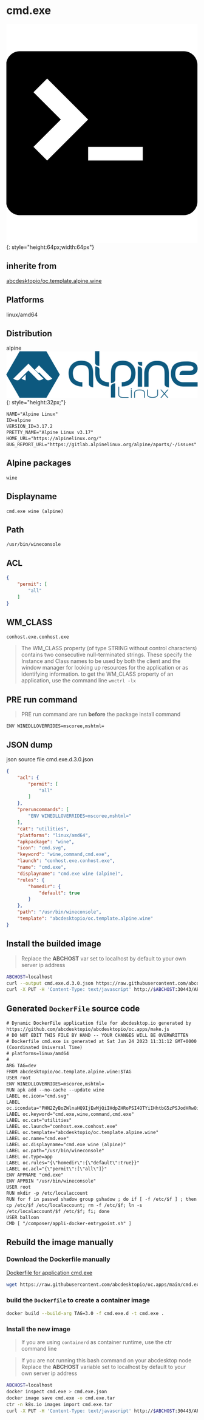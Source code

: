 # cmd.exe
![cmd.svg](icons/cmd.svg){: style="height:64px;width:64px"}
## inherite from
[abcdesktopio/oc.template.alpine.wine](../abcdesktopio/oc.template.alpine.wine)
## Platforms
linux/amd64
## Distribution
alpine ![alpine](icons/alpine.svg){: style="height:32px;"}

``` 
NAME="Alpine Linux"
ID=alpine
VERSION_ID=3.17.2
PRETTY_NAME="Alpine Linux v3.17"
HOME_URL="https://alpinelinux.org/"
BUG_REPORT_URL="https://gitlab.alpinelinux.org/alpine/aports/-/issues"

```


## Alpine packages

``` 
wine
```

## Displayname


``` 
cmd.exe wine (alpine)
```

## Path


``` 
/usr/bin/wineconsole
```

## ACL

``` json
{
    "permit": [
        "all"
    ]
}
```

## WM_CLASS

``` 
conhost.exe.conhost.exe
```

> The WM_CLASS property (of type STRING without control characters) contains two consecutive null-terminated strings. These specify the Instance and Class names to be used by both the client and the window manager for looking up resources for the application or as identifying information.
> to get the WM_CLASS property of an application, use the command line `wmctrl -lx`

## PRE run command

> PRE run command are run **before** the package install command

```
ENV WINEDLLOVERRIDES=mscoree,mshtml=
```



## JSON dump
json source file cmd.exe.d.3.0.json 

``` json
{
    "acl": {
        "permit": [
            "all"
        ]
    },
    "preruncommands": [
        "ENV WINEDLLOVERRIDES=mscoree,mshtml="
    ],
    "cat": "utilities",
    "platforms": "linux/amd64",
    "apkpackage": "wine",
    "icon": "cmd.svg",
    "keyword": "wine,command,cmd.exe",
    "launch": "conhost.exe.conhost.exe",
    "name": "cmd.exe",
    "displayname": "cmd.exe wine (alpine)",
    "rules": {
        "homedir": {
            "default": true
        }
    },
    "path": "/usr/bin/wineconsole",
    "template": "abcdesktopio/oc.template.alpine.wine"
}
```

## Install the builded image
>Replace the **ABCHOST** var set to localhost by default to your own server ip address

``` sh
ABCHOST=localhost
curl --output cmd.exe.d.3.0.json https://raw.githubusercontent.com/abcdesktopio/oc.apps/main/cmd.exe.d.3.0.json
curl -X PUT -H 'Content-Type: text/javascript' http://$ABCHOST:30443/API/manager/image -d @cmd.exe.d.3.0.json

```

## Generated `DockerFile` source code

``` 
# Dynamic DockerFile application file for abcdesktop.io generated by https://github.com/abcdesktopio/abcdesktopio/oc.apps/make.js
# DO NOT EDIT THIS FILE BY HAND -- YOUR CHANGES WILL BE OVERWRITTEN
# Dockerfile cmd.exe is generated at Sat Jun 24 2023 11:31:12 GMT+0000 (Coordinated Universal Time)
# platforms=linux/amd64
#
ARG TAG=dev
FROM abcdesktopio/oc.template.alpine.wine:$TAG
USER root
ENV WINEDLLOVERRIDES=mscoree,mshtml=
RUN apk add --no-cache --update wine
LABEL oc.icon="cmd.svg"
LABEL oc.icondata="PHN2ZyBoZWlnaHQ9IjEwMjQiIHdpZHRoPSI4OTYiIHhtbG5zPSJodHRwOi8vd3d3LnczLm9yZy8yMDAwL3N2ZyI+CiAgPHBhdGggZD0iTTgzMSAxMjdINjNjLTM1LjM1IDAtNjQgMjguNjUtNjQgNjR2NjQwYzAgMzUuMzUgMjguNjUgNjQgNjQgNjRoNzY4YzM1LjM1IDAgNjQtMjguNjUgNjQtNjRWMTkxQzg5NSAxNTUuNjQ5OTk5OTk5OTk5OTggODY2LjM1IDEyNyA4MzEgMTI3ek0xMjcgNTc1bDEyOC0xMjhMMTI3IDMxOWw2NC02NCAxOTIgMTkyTDE5MSA2MzkgMTI3IDU3NXpNNjM5IDYzOUgzODN2LTY0aDI1NlY2Mzl6IiAvPgo8L3N2Zz4K"
LABEL oc.keyword="cmd.exe,wine,command,cmd.exe"
LABEL oc.cat="utilities"
LABEL oc.launch="conhost.exe.conhost.exe"
LABEL oc.template="abcdesktopio/oc.template.alpine.wine"
LABEL oc.name="cmd.exe"
LABEL oc.displayname="cmd.exe wine (alpine)"
LABEL oc.path="/usr/bin/wineconsole"
LABEL oc.type=app
LABEL oc.rules="{\"homedir\":{\"default\":true}}"
LABEL oc.acl="{\"permit\":[\"all\"]}"
ENV APPNAME "cmd.exe"
ENV APPBIN "/usr/bin/wineconsole"
USER root
RUN mkdir -p /etc/localaccount
RUN for f in passwd shadow group gshadow ; do if [ -f /etc/$f ] ; then  cp /etc/$f /etc/localaccount; rm -f /etc/$f; ln -s /etc/localaccount/$f /etc/$f; fi; done
USER balloon
CMD [ "/composer/appli-docker-entrypoint.sh" ]

```

## Rebuild the image manually

### Download the Dockerfile manually
[Dockerfile for application cmd.exe](https://raw.githubusercontent.com/abcdesktopio/oc.apps/main/cmd.exe.d)
``` sh
wget https://raw.githubusercontent.com/abcdesktopio/oc.apps/main/cmd.exe.d
```

### build the `Dockerfile` to create a container image

``` sh
docker build --build-arg TAG=3.0 -f cmd.exe.d -t cmd.exe .
```

### Install the new image
>If you are using `containerd` as container runtime, use the ctr command line

 
>If you are not running this bash command on your abcdesktop node
>Replace the **ABCHOST** variable set to localhost by default to your own server ip address


``` sh
ABCHOST=localhost
docker inspect cmd.exe > cmd.exe.json
docker image save cmd.exe -o cmd.exe.tar
ctr -n k8s.io images import cmd.exe.tar
curl -X PUT -H 'Content-Type: text/javascript' http://$ABCHOST:30443/API/manager/image -d @cmd.exe.json

```


